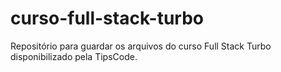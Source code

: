 # curso-full-stack-turbo
Repositório para guardar os arquivos do curso Full Stack Turbo disponibilizado pela TipsCode.
